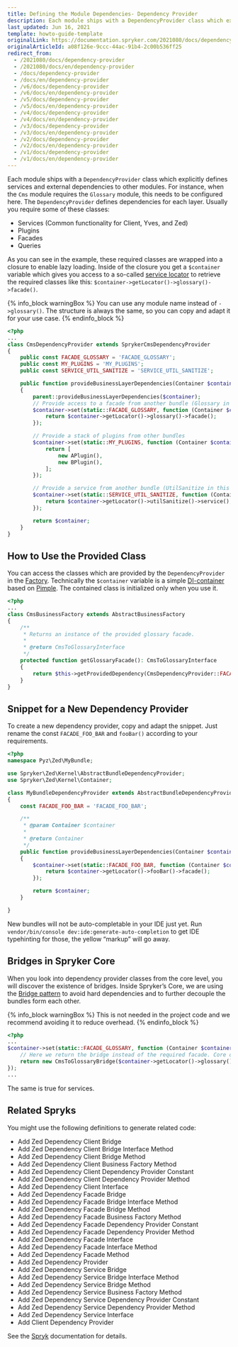 ```yaml
---
title: Defining the Module Dependencies- Dependency Provider
description: Each module ships with a DependencyProvider class which explicitly defines services and external dependencies to other modules.
last_updated: Jun 16, 2021
template: howto-guide-template
originalLink: https://documentation.spryker.com/2021080/docs/dependency-provider
originalArticleId: a08f126e-9ccc-44ac-91b4-2c00b536ff25
redirect_from:
  - /2021080/docs/dependency-provider
  - /2021080/docs/en/dependency-provider
  - /docs/dependency-provider
  - /docs/en/dependency-provider
  - /v6/docs/dependency-provider
  - /v6/docs/en/dependency-provider
  - /v5/docs/dependency-provider
  - /v5/docs/en/dependency-provider
  - /v4/docs/dependency-provider
  - /v4/docs/en/dependency-provider
  - /v3/docs/dependency-provider
  - /v3/docs/en/dependency-provider
  - /v2/docs/dependency-provider
  - /v2/docs/en/dependency-provider
  - /v1/docs/dependency-provider
  - /v1/docs/en/dependency-provider
---
```


Each module ships with a `DependencyProvider` class which explicitly defines services and external dependencies to other modules. For instance, when the `Cms` module requires the `Glossary` module, this needs to be configured here. The `DependencyProvider` defines dependencies for each layer. Usually you require some of these classes:

* Services (Common functionality for Client, Yves, and Zed)
* Plugins
* Facades
* Queries

As you can see in the example, these required classes are wrapped into a closure to enable lazy loading. Inside of the closure you get a `$container` variable which gives you access to a so-called [service locator](https://en.wikipedia.org/wiki/Service_locator_pattern) to retrieve the required classes like this: `$container->getLocator()->glossary()->facade()`.

{% info_block warningBox %}
You can use any module name instead of `->glossary()`. The structure is always the same, so you can copy and adapt it for your use case.
{% endinfo_block %}

```php
<?php
...
class CmsDependencyProvider extends SprykerCmsDependencyProvider
{
    public const FACADE_GLOSSARY = 'FACADE_GLOSSARY';
    public const MY_PLUGINS = 'MY_PLUGINS';
    public const SERVICE_UTIL_SANITIZE = 'SERVICE_UTIL_SANITIZE';

    public function provideBusinessLayerDependencies(Container $container): Container
    {
        parent::provideBusinessLayerDependencies($container);
        // Provide access to a facade from another bundle (Glossary in this example)
        $container->set(static::FACADE_GLOSSARY, function (Container $container) {
            return $container->getLocator()->glossary()->facade();
        });

        // Provide a stack of plugins from other bundles
        $container->set(static::MY_PLUGINS, function (Container $container) {
            return [
                new APlugin(),
                new BPlugin(),
            ];
        });

        // Provide a service from another bundle (UtilSanitize in this example)
        $container->set(static::SERVICE_UTIL_SANITIZE, function (Container $container) {
            return $container->getLocator()->utilSanitize()->service();
        });

        return $container;
    }
}
```

## How to Use the Provided Class

You can access the classes which are provided by the `DependencyProvider` in the [Factory](/docs/scos/dev/back-end-development/factory/factory.html). Technically the `$container` variable is a simple [DI-container](http://martinfowler.com/articles/injection.html) based on [Pimple](https://github.com/silexphp/Pimple). The contained class is initialized only when you use it.

```php
<?php
...
class CmsBusinessFactory extends AbstractBusinessFactory
{
    /**
     * Returns an instance of the provided glossary facade.
     *
     * @return CmsToGlossaryInterface
     */
    protected function getGlossaryFacade(): CmsToGlossaryInterface
    {
        return $this->getProvidedDependency(CmsDependencyProvider::FACADE_GLOSSARY);
    }
}
```

## Snippet for a New Dependency Provider
To create a new dependency provider, copy and adapt the snippet. Just rename the const `FACADE_FOO_BAR` and `fooBar()` according to your requirements.

```php
<?php
namespace Pyz\Zed\MyBundle;

use Spryker\Zed\Kernel\AbstractBundleDependencyProvider;
use Spryker\Zed\Kernel\Container;

class MyBundleDependencyProvider extends AbstractBundleDependencyProvider
{
    const FACADE_FOO_BAR = 'FACADE_FOO_BAR';

    /**
     * @param Container $container
     *
     * @return Container
     */
    public function provideBusinessLayerDependencies(Container $container): Container
    {
        $container->set(static::FACADE_FOO_BAR, function (Container $container) {
            return $container->getLocator()->fooBar()->facade();
        });

        return $container;
    }

}
```

New bundles will not be auto-completable in your IDE just yet. Run `vendor/bin/console dev:ide:generate-auto-completion` to get IDE typehinting for those, the yellow “markup” will go away.

## Bridges in Spryker Core
When you look into dependency provider classes from the core level, you will discover the existence of bridges. Inside Spryker’s Core, we are using the [Bridge pattern](https://en.wikipedia.org/wiki/Bridge_pattern) to avoid hard dependencies and to further decouple the bundles form each other.

{% info_block warningBox %}
This is not needed in the project code and we recommend avoiding it to reduce overhead.
{% endinfo_block %}

```php
<?php
...
$container->set(static::FACADE_GLOSSARY, function (Container $container) {
    // Here we return the bridge instead of the required facade. Core only!
    return new CmsToGlossaryBridge($container->getLocator()->glossary()->facade());
});
...
```

The same is true for services.

## Related Spryks
You might use the following definitions to generate related code:

* Add Zed Dependency Client Bridge
* Add Zed Dependency Client Bridge Interface Method
* Add Zed Dependency Client Bridge Method
* Add Zed Dependency Client Business Factory Method
* Add Zed Dependency Client Dependency Provider Constant
* Add Zed Dependency Client Dependency Provider Method
* Add Zed Dependency Client Interface
* Add Zed Dependency Facade Bridge
* Add Zed Dependency Facade Bridge Interface Method
* Add Zed Dependency Facade Bridge Method
* Add Zed Dependency Facade Business Factory Method
* Add Zed Dependency Facade Dependency Provider Constant
* Add Zed Dependency Facade Dependency Provider Method
* Add Zed Dependency Facade Interface
* Add Zed Dependency Facade Interface Method
* Add Zed Dependency Facade Method
* Add Zed Dependency Provider
* Add Zed Dependency Service Bridge
* Add Zed Dependency Service Bridge Interface Method
* Add Zed Dependency Service Bridge Method
* Add Zed Dependency Service Business Factory Method
* Add Zed Dependency Service Dependency Provider Constant
* Add Zed Dependency Service Dependency Provider Method
* Add Zed Dependency Service Interface
* Add Client Dependency Provider

See the [Spryk](/docs/sdk/dev/spryks/spryks.html) documentation for details.
